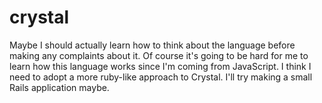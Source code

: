 # crystal

Maybe I should actually learn how to think about the language before making any
complaints about it. Of course it's going to be hard for me to learn how this
language works since I'm coming from JavaScript. I think I need to adopt a more
ruby-like approach to Crystal. I'll try making a small Rails application maybe.
